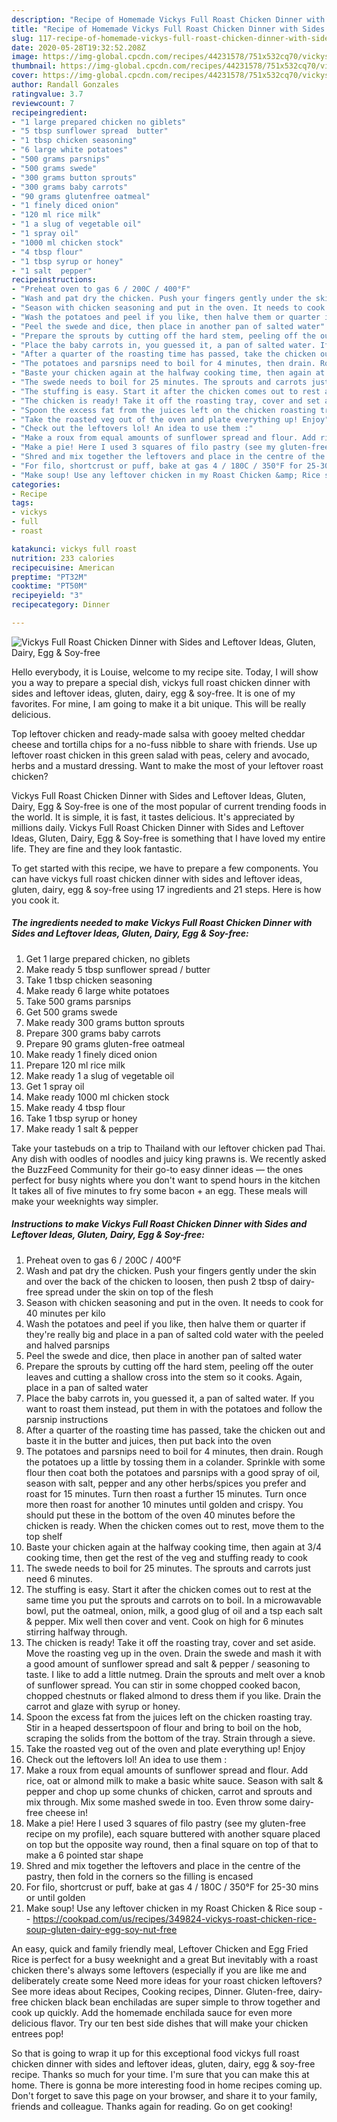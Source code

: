 ```yaml
---
description: "Recipe of Homemade Vickys Full Roast Chicken Dinner with Sides and Leftover Ideas, Gluten, Dairy, Egg &amp;amp; Soy-free"
title: "Recipe of Homemade Vickys Full Roast Chicken Dinner with Sides and Leftover Ideas, Gluten, Dairy, Egg &amp;amp; Soy-free"
slug: 117-recipe-of-homemade-vickys-full-roast-chicken-dinner-with-sides-and-leftover-ideas-gluten-dairy-egg-and-amp-soy-free
date: 2020-05-28T19:32:52.208Z
image: https://img-global.cpcdn.com/recipes/44231578/751x532cq70/vickys-full-roast-chicken-dinner-with-sides-and-leftover-ideas-gluten-dairy-egg-soy-free-recipe-main-photo.jpg
thumbnail: https://img-global.cpcdn.com/recipes/44231578/751x532cq70/vickys-full-roast-chicken-dinner-with-sides-and-leftover-ideas-gluten-dairy-egg-soy-free-recipe-main-photo.jpg
cover: https://img-global.cpcdn.com/recipes/44231578/751x532cq70/vickys-full-roast-chicken-dinner-with-sides-and-leftover-ideas-gluten-dairy-egg-soy-free-recipe-main-photo.jpg
author: Randall Gonzales
ratingvalue: 3.7
reviewcount: 7
recipeingredient:
- "1 large prepared chicken no giblets"
- "5 tbsp sunflower spread  butter"
- "1 tbsp chicken seasoning"
- "6 large white potatoes"
- "500 grams parsnips"
- "500 grams swede"
- "300 grams button sprouts"
- "300 grams baby carrots"
- "90 grams glutenfree oatmeal"
- "1 finely diced onion"
- "120 ml rice milk"
- "1 a slug of vegetable oil"
- "1 spray oil"
- "1000 ml chicken stock"
- "4 tbsp flour"
- "1 tbsp syrup or honey"
- "1 salt  pepper"
recipeinstructions:
- "Preheat oven to gas 6 / 200C / 400°F"
- "Wash and pat dry the chicken. Push your fingers gently under the skin and over the back of the chicken to loosen, then push 2 tbsp of dairy-free spread under the skin on top of the flesh"
- "Season with chicken seasoning and put in the oven. It needs to cook for 40 minutes per kilo"
- "Wash the potatoes and peel if you like, then halve them or quarter if they&#39;re really big and place in a pan of salted cold water with the peeled and halved parsnips"
- "Peel the swede and dice, then place in another pan of salted water"
- "Prepare the sprouts by cutting off the hard stem, peeling off the outer leaves and cutting a shallow cross into the stem so it cooks. Again, place in a pan of salted water"
- "Place the baby carrots in, you guessed it, a pan of salted water. If you want to roast them instead, put them in with the potatoes and follow the parsnip instructions"
- "After a quarter of the roasting time has passed, take the chicken out and baste it in the butter and juices, then put back into the oven"
- "The potatoes and parsnips need to boil for 4 minutes, then drain. Rough the potatoes up a little by tossing them in a colander. Sprinkle with some flour then coat both the potatoes and parsnips with a good spray of oil, season with salt, pepper and any other herbs/spices you prefer and roast for 15 minutes. Turn then roast a further 15 minutes. Turn once more then roast for another 10 minutes until golden and crispy. You should put these in the bottom of the oven 40 minutes before the chicken is ready. When the chicken comes out to rest, move them to the top shelf"
- "Baste your chicken again at the halfway cooking time, then again at 3/4 cooking time, then get the rest of the veg and stuffing ready to cook"
- "The swede needs to boil for 25 minutes. The sprouts and carrots just need 6 minutes."
- "The stuffing is easy. Start it after the chicken comes out to rest at the same time you put the sprouts and carrots on to boil. In a microwavable bowl, put the oatmeal, onion, milk, a good glug of oil and a tsp each salt &amp; pepper. Mix well then cover and vent. Cook on high for 6 minutes stirring halfway through."
- "The chicken is ready! Take it off the roasting tray, cover and set aside. Move the roasting veg up in the oven. Drain the swede and mash it with a good amount of sunflower spread and salt &amp; pepper / seasoning to taste. I like to add a little nutmeg. Drain the sprouts and melt over a knob of sunflower spread. You can stir in some chopped cooked bacon, chopped chestnuts or flaked almond to dress them if you like. Drain the carrot and glaze with syrup or honey."
- "Spoon the excess fat from the juices left on the chicken roasting tray. Stir in a heaped dessertspoon of flour and bring to boil on the hob, scraping the solids from the bottom of the tray. Strain through a sieve."
- "Take the roasted veg out of the oven and plate everything up! Enjoy"
- "Check out the leftovers lol! An idea to use them :"
- "Make a roux from equal amounts of sunflower spread and flour. Add rice, oat or almond milk to make a basic white sauce. Season with salt &amp; pepper and chop up some chunks of chicken, carrot and sprouts and mix through. Mix some mashed swede in too. Even throw some dairy-free cheese in!"
- "Make a pie! Here I used 3 squares of filo pastry (see my gluten-free recipe on my profile), each square buttered with another square placed on top but the opposite way round, then a final square on top of that to make a 6 pointed star shape"
- "Shred and mix together the leftovers and place in the centre of the pastry, then fold in the corners so the filling is encased"
- "For filo, shortcrust or puff, bake at gas 4 / 180C / 350°F for 25-30 mins or until golden"
- "Make soup! Use any leftover chicken in my Roast Chicken &amp; Rice soup  https://cookpad.com/us/recipes/349824-vickys-roast-chicken-rice-soup-gluten-dairy-egg-soy-nut-free"
categories:
- Recipe
tags:
- vickys
- full
- roast

katakunci: vickys full roast 
nutrition: 233 calories
recipecuisine: American
preptime: "PT32M"
cooktime: "PT50M"
recipeyield: "3"
recipecategory: Dinner

---
```



![Vickys Full Roast Chicken Dinner with Sides and Leftover Ideas, Gluten, Dairy, Egg &amp; Soy-free](https://img-global.cpcdn.com/recipes/44231578/751x532cq70/vickys-full-roast-chicken-dinner-with-sides-and-leftover-ideas-gluten-dairy-egg-soy-free-recipe-main-photo.jpg)

Hello everybody, it is Louise, welcome to my recipe site. Today, I will show you a way to prepare a special dish, vickys full roast chicken dinner with sides and leftover ideas, gluten, dairy, egg &amp; soy-free. It is one of my favorites. For mine, I am going to make it a bit unique. This will be really delicious.

Top leftover chicken and ready-made salsa with gooey melted cheddar cheese and tortilla chips for a no-fuss nibble to share with friends. Use up leftover roast chicken in this green salad with peas, celery and avocado, herbs and a mustard dressing. Want to make the most of your leftover roast chicken?

Vickys Full Roast Chicken Dinner with Sides and Leftover Ideas, Gluten, Dairy, Egg &amp; Soy-free is one of the most popular of current trending foods in the world. It is simple, it is fast, it tastes delicious. It's appreciated by millions daily. Vickys Full Roast Chicken Dinner with Sides and Leftover Ideas, Gluten, Dairy, Egg &amp; Soy-free is something that I have loved my entire life. They are fine and they look fantastic.


To get started with this recipe, we have to prepare a few components. You can have vickys full roast chicken dinner with sides and leftover ideas, gluten, dairy, egg &amp; soy-free using 17 ingredients and 21 steps. Here is how you cook it.

<!--inarticleads1-->

##### The ingredients needed to make Vickys Full Roast Chicken Dinner with Sides and Leftover Ideas, Gluten, Dairy, Egg &amp; Soy-free:

1. Get 1 large prepared chicken, no giblets
1. Make ready 5 tbsp sunflower spread / butter
1. Take 1 tbsp chicken seasoning
1. Make ready 6 large white potatoes
1. Take 500 grams parsnips
1. Get 500 grams swede
1. Make ready 300 grams button sprouts
1. Prepare 300 grams baby carrots
1. Prepare 90 grams gluten-free oatmeal
1. Make ready 1 finely diced onion
1. Prepare 120 ml rice milk
1. Make ready 1 a slug of vegetable oil
1. Get 1 spray oil
1. Make ready 1000 ml chicken stock
1. Make ready 4 tbsp flour
1. Take 1 tbsp syrup or honey
1. Make ready 1 salt &amp; pepper


Take your tastebuds on a trip to Thailand with our leftover chicken pad Thai. Any dish with oodles of noodles and juicy king prawns is. We recently asked the BuzzFeed Community for their go-to easy dinner ideas — the ones perfect for busy nights where you don&#39;t want to spend hours in the kitchen It takes all of five minutes to fry some bacon + an egg. These meals will make your weeknights way simpler. 

<!--inarticleads2-->

##### Instructions to make Vickys Full Roast Chicken Dinner with Sides and Leftover Ideas, Gluten, Dairy, Egg &amp; Soy-free:

1. Preheat oven to gas 6 / 200C / 400°F
1. Wash and pat dry the chicken. Push your fingers gently under the skin and over the back of the chicken to loosen, then push 2 tbsp of dairy-free spread under the skin on top of the flesh
1. Season with chicken seasoning and put in the oven. It needs to cook for 40 minutes per kilo
1. Wash the potatoes and peel if you like, then halve them or quarter if they&#39;re really big and place in a pan of salted cold water with the peeled and halved parsnips
1. Peel the swede and dice, then place in another pan of salted water
1. Prepare the sprouts by cutting off the hard stem, peeling off the outer leaves and cutting a shallow cross into the stem so it cooks. Again, place in a pan of salted water
1. Place the baby carrots in, you guessed it, a pan of salted water. If you want to roast them instead, put them in with the potatoes and follow the parsnip instructions
1. After a quarter of the roasting time has passed, take the chicken out and baste it in the butter and juices, then put back into the oven
1. The potatoes and parsnips need to boil for 4 minutes, then drain. Rough the potatoes up a little by tossing them in a colander. Sprinkle with some flour then coat both the potatoes and parsnips with a good spray of oil, season with salt, pepper and any other herbs/spices you prefer and roast for 15 minutes. Turn then roast a further 15 minutes. Turn once more then roast for another 10 minutes until golden and crispy. You should put these in the bottom of the oven 40 minutes before the chicken is ready. When the chicken comes out to rest, move them to the top shelf
1. Baste your chicken again at the halfway cooking time, then again at 3/4 cooking time, then get the rest of the veg and stuffing ready to cook
1. The swede needs to boil for 25 minutes. The sprouts and carrots just need 6 minutes.
1. The stuffing is easy. Start it after the chicken comes out to rest at the same time you put the sprouts and carrots on to boil. In a microwavable bowl, put the oatmeal, onion, milk, a good glug of oil and a tsp each salt &amp; pepper. Mix well then cover and vent. Cook on high for 6 minutes stirring halfway through.
1. The chicken is ready! Take it off the roasting tray, cover and set aside. Move the roasting veg up in the oven. Drain the swede and mash it with a good amount of sunflower spread and salt &amp; pepper / seasoning to taste. I like to add a little nutmeg. Drain the sprouts and melt over a knob of sunflower spread. You can stir in some chopped cooked bacon, chopped chestnuts or flaked almond to dress them if you like. Drain the carrot and glaze with syrup or honey.
1. Spoon the excess fat from the juices left on the chicken roasting tray. Stir in a heaped dessertspoon of flour and bring to boil on the hob, scraping the solids from the bottom of the tray. Strain through a sieve.
1. Take the roasted veg out of the oven and plate everything up! Enjoy
1. Check out the leftovers lol! An idea to use them :
1. Make a roux from equal amounts of sunflower spread and flour. Add rice, oat or almond milk to make a basic white sauce. Season with salt &amp; pepper and chop up some chunks of chicken, carrot and sprouts and mix through. Mix some mashed swede in too. Even throw some dairy-free cheese in!
1. Make a pie! Here I used 3 squares of filo pastry (see my gluten-free recipe on my profile), each square buttered with another square placed on top but the opposite way round, then a final square on top of that to make a 6 pointed star shape
1. Shred and mix together the leftovers and place in the centre of the pastry, then fold in the corners so the filling is encased
1. For filo, shortcrust or puff, bake at gas 4 / 180C / 350°F for 25-30 mins or until golden
1. Make soup! Use any leftover chicken in my Roast Chicken &amp; Rice soup -  - https://cookpad.com/us/recipes/349824-vickys-roast-chicken-rice-soup-gluten-dairy-egg-soy-nut-free


An easy, quick and family friendly meal, Leftover Chicken and Egg Fried Rice is perfect for a busy weeknight and a great But inevitably with a roast chicken there&#39;s always some leftovers (especially if you are like me and deliberately create some Need more ideas for your roast chicken leftovers? See more ideas about Recipes, Cooking recipes, Dinner. Gluten-free, dairy-free chicken black bean enchiladas are super simple to throw together and cook up quickly. Add the homemade enchilada sauce for even more delicious flavor. Try our ten best side dishes that will make your chicken entrees pop! 

So that is going to wrap it up for this exceptional food vickys full roast chicken dinner with sides and leftover ideas, gluten, dairy, egg &amp; soy-free recipe. Thanks so much for your time. I'm sure that you can make this at home. There is gonna be more interesting food in home recipes coming up. Don't forget to save this page on your browser, and share it to your family, friends and colleague. Thanks again for reading. Go on get cooking!
